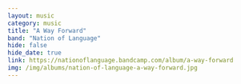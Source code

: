 ```yaml
---
layout: music
category: music
title: "A Way Forward"
band: "Nation of Language"
hide: false
hide_date: true
link: https://nationoflanguage.bandcamp.com/album/a-way-forward
img: /img/albums/nation-of-language-a-way-forward.jpg
---
```


